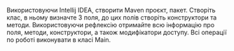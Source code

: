 Використовуючи Intellij IDEA, створити Maven проєкт, пакет.
Створіть клас, в ньому визначте 3 поля, до цих полів створіть конструктори та методи. Використовуючи рефлексію 
отримайте всю інформацію про поля, методи, конструктори, а також модифікатори доступу.
Всі операції по роботі виконувати в класі Main.